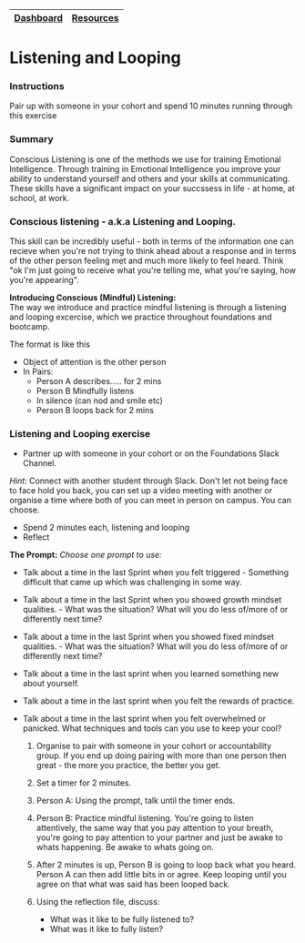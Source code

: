 [Dashboard](../README.md) | [Resources ](README.md) |
------------|----------|

# Listening and Looping

### Instructions 
Pair up with someone in your cohort and spend 10 minutes running through this exercise  

### Summary 
Conscious Listening is one of the methods we use for training Emotional Intelligence. Through training in Emotional Intelligence you improve your ability to understand yourself and others and your skills at communicating. These skills have a significant impact on your succssess in life - at home, at school, at work. 

### Conscious listening - a.k.a Listening and Looping. 
This skill can be incredibly useful - both in terms of the information one can recieve when you're not trying to think ahead about a response and in terms of the other person feeling met and much more likely to feel heard. Think "ok I'm just going to receive what you're telling me, what you're saying, how you're appearing". 

__Introducing Conscious (Mindful) Listening:__  
The way we introduce and practice mindful listening is through a listening and looping excercise, which we practice throughout foundations and bootcamp. 

The format is like this 

- Object of attention is the other person  
- In Pairs:   
    - Person A describes….. for 2 mins  
    - Person B Mindfully listens  
    - In silence (can nod and smile etc)  
    - Person B loops back for 2 mins  

### Listening and Looping exercise 

- Partner up with someone in your cohort or on the Foundations Slack Channel. 

_Hint:_ Connect with another student through Slack.  Don't let not being face to face hold you back, you can set up a video meeting with another or organise a time where both of you can meet in person on campus.  You can choose.


- Spend 2 minutes each, listening and looping   
- Reflect  

__The Prompt:__ 
_Choose one prompt to use:_
- Talk about a time in the last Sprint when you felt triggered - Something difficult that came up which was challenging in some way. 

- Talk about a time in the last Sprint when you showed growth mindset qualities.   - What was the situation?  What will you do less of/more of or differently next time?

- Talk about a time in the last Sprint when you showed fixed mindset qualities.   - What was the situation?  What will you do less of/more of or differently next time?

- Talk about a time in the last sprint when you learned something new about yourself.

- Talk about a time in the last sprint when you felt the rewards of practice.

- Talk about a time in the last sprint when you felt overwhelmed or panicked. What techniques and tools can you use to keep your cool?


    1. Organise to pair with someone in your cohort or accountability group. If you end up doing pairing with more than one person then great - the more you practice, the better you get. 

    2. Set a timer for 2 minutes.   

    3. Person A: Using the prompt, talk until the timer ends.  

    4. Person B: Practice mindful listening. You're going to listen attentively, the same way that you pay attention to your breath, you're going to pay attention to your partner and just be awake to whats happening. Be awake to whats going on. 
    
    5. After 2 minutes is up, Person B is going to loop back what you heard. Person A can then add little bits in or agree. Keep looping until you agree on that what was said has been looped back.

    6. Using the reflection file, discuss: 
        - What was it like to be fully listened to? 
        - What was it like to fully listen?
